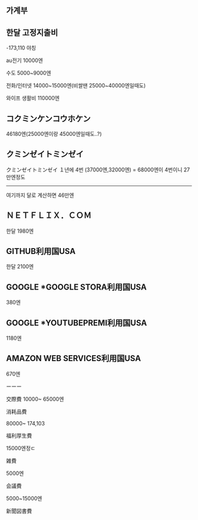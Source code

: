 ## 가계부


## 한달 고정지출비


-173,110 야칭

au전기 10000엔

수도 5000~9000엔

전화/인터넷 14000~15000엔(비쌀땐 25000~40000엔일때도)


와이프 생활비 110000엔

## コクミンケンコウホケン

46180엔(25000엔이랑 45000엔일때도..?)

## クミンゼイトミンゼイ

クミンゼイトミンゼイ １년에 4번 (37000엔,32000엔) = 68000엔이 4번이니 27만엔정도

---
여기까지 달로 계산하면 46만엔



## ＮＥＴＦＬＩＸ．ＣＯＭ

한달 1980엔

## GITHUB利用国USA

한달 2100엔

## GOOGLE *GOOGLE STORA利用国USA

380엔

## GOOGLE *YOUTUBEPREMI利用国USA

1180엔

## AMAZON WEB SERVICES利用国USA

670엔


ーーー

交際費
10000~ 65000엔

消耗品費

80000~ 174,103

福利厚生費

15000엔정ㄷ

雑費

5000엔

会議費

5000~15000엔

新聞図書費



